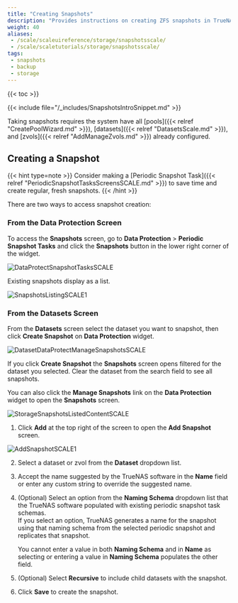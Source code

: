```yaml
---
title: "Creating Snapshots"
description: "Provides instructions on creating ZFS snapshots in TrueNAS Scale."
weight: 40
aliases:
 - /scale/scaleuireference/storage/snapshotsscale/
 - /scale/scaletutorials/storage/snapshotsscale/
tags: 
 - snapshots
 - backup
 - storage
---
```


{{< toc >}}

{{< include file="/_includes/SnapshotsIntroSnippet.md" >}}

Taking snapshots requires the system have all [pools]({{< relref "CreatePoolWizard.md" >}}), [datasets]({{< relref "DatasetsScale.md" >}}), and [zvols]({{< relref "AddManageZvols.md" >}}) already configured.

## Creating a Snapshot

{{< hint type=note >}}
Consider making a [Periodic Snapshot Task]({{< relref "PeriodicSnapshotTasksScreensSCALE.md" >}}) to save time and create regular, fresh snapshots.
{{< /hint >}}

There are two ways to access snapshot creation:

### From the Data Protection Screen
To access the **Snapshots** screen, go to **Data Protection** > **Periodic Snapshot Tasks** and click the **Snapshots** button in the lower right corner of the widget.

![DataProtectSnapshotTasksSCALE](/images/SCALE/DataProtection/DataProtectSnapshotTasksSCALE.png "Create a New Snapshot")

Existing snapshots display as a list.

![SnapshotsListingSCALE1](/images/SCALE/DataProtection/SnapshotsListingSCALE1.png "Snapshot Screen")

### From the Datasets Screen
From the **Datasets** screen select the dataset you want to snapshot, then click **Create Snapshot** on **Data Protection** widget. 

![DatasetDataProtectManageSnapshotsSCALE](/images/SCALE/Datasets/DatasetDataProtectManageSnapshotsSCALE.png "Manage Snapshots") 

If you click **Create Snapshot** the **Snapshots** screen opens filtered for the dataset you selected. 
Clear the dataset from the search field to see all snapshots.

You can also click the **Manage Snapshots** link on the **Data Protection** widget to open the **Snapshots** screen.

![StorageSnapshotsListedContentSCALE](/images/SCALE/Storage/StorageSnapshotsListedContentSCALE.png "Manage Snapshots") 

1. Click **Add** at the top right of the screen to open the **Add Snapshot** screen.
    
![AddSnapshotSCALE1](/images/SCALE/Datasets/AddSnapshotSCALE1.png "Add a New Snapshot")

2. Select a dataset or zvol from the **Dataset** dropdown list. 

3. Accept the name suggested by the TrueNAS software in the **Name** field or enter any custom string to override the suggested name.

4. (Optional) Select an option from  the **Naming Schema** dropdown list that the TrueNAS software populated with existing periodic snapshot task schemas.  
   If you select an option, TrueNAS generates a name for the snapshot using that naming schema from the selected periodic snapshot and replicates that snapshot. 

   You cannot enter a value in both **Naming Schema** and in **Name** as selecting or entering a value in **Naming Schema** populates the other field. 

5. (Optional) Select **Recursive** to include child datasets with the snapshot.

6. Click **Save** to create the snapshot.
